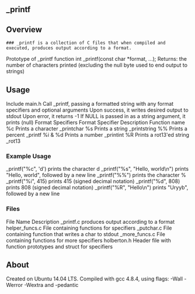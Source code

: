 ## _printf
## Overview
    ### _printf is a collection of C files that when compiled and executed, produces output according to a format.

Prototype of _printf function
int _printf(const char *format, ...); Returns: the number of characters printed (excluding the null byte used to end output to strings)

## Usage
 Include main.h
Call _printf, passing a formatted string with any format specifiers and optional arguments
Upon success, it writes desired output to stdout
Upon error, it returns -1
If NULL is passed in as a string argument, it prints (null)
Format Specifiers
Format Specifier	Description	Function name
%c	Prints a character	_printchar
%s	Prints a string	_printstring
%%	Prints a percent	_printf
%i & %d	Prints a number	_printint
%R	Prints a rot13'ed string	_rot13
### Example Usage
_printf("%c", 'd') prints the character d
_printf("%s", "Hello, world\n") prints "Hello, world", followed by a new line
_printf("%%") prints the character %
_printf("%i", 415) prints 415 (signed decimal notation)
_printf("%d", 808) prints 808 (signed decimal notation)
_printf("%R", "Hello\n") prints "Uryyb", followed by a new line
### Files
File Name	Description
_printf.c	produces output according to a format
helper_funcs.c	File containing functions for specifiers
_putchar.c	File containing function that writes a char to stdout
_more_funcs.c	File containing functions for more specifiers
holberton.h	Header file with function prototypes and struct for specifiers
## About
Created on Ubuntu 14.04 LTS. Compiled with gcc 4.8.4, using flags: -Wall -Werror -Wextra and -pedantic
